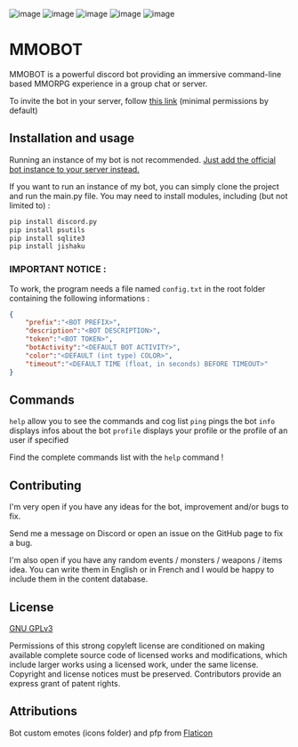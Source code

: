 ![image](https://img.shields.io/github/languages/code-size/HerbeMalveillante/MMOBOT)
![image](https://img.shields.io/tokei/lines/github/herbemalveillante/MMOBOT)
![image](https://img.shields.io/github/languages/top/herbemalveillante/mmobot)
![image](https://img.shields.io/github/license/herbemalveillante/mmobot)
![image](https://img.shields.io/github/last-commit/herbemalveillante/mmobot)

# MMOBOT

MMOBOT is a powerful discord bot providing an immersive command-line based MMORPG experience in a group chat or server. 

To invite the bot in your server, follow [this link](https://discord.com/oauth2/authorize?client_id=793928798298177537&scope=bot&permissions=379969) (minimal permissions by default)


## Installation and usage

Running an instance of my bot is not recommended. [Just add the official bot instance to your server instead.](https://discord.com/oauth2/authorize?client_id=793928798298177537&scope=bot&permissions=379969)

If you want to run an instance of my bot, you can simply clone the project and run the main.py file. You may need to install modules, including (but not limited to) :

```bash
pip install discord.py
pip install psutils
pip install sqlite3
pip install jishaku
```
### IMPORTANT NOTICE :

To work, the program needs a file named `config.txt` in the root folder containing the following informations :

```JSON
{
	"prefix":"<BOT PREFIX>",
	"description":"<BOT DESCRIPTION>",
	"token":"<BOT TOKEN>",
	"botActivity":"<DEFAULT BOT ACTIVITY>",
	"color":"<DEFAULT (int type) COLOR>",
	"timeout":"<DEFAULT TIME (float, in seconds) BEFORE TIMEOUT>"
}
```

## Commands

`help` allow you to see the commands and cog list
`ping` pings the bot
`info` displays infos about the bot
`profile` displays your profile or the profile of an user if specified

Find the complete commands list with the `help` command !

## Contributing
I'm very open if you have any ideas for the bot, improvement and/or bugs to fix.

Send me a message on Discord or open an issue on the GitHub page to fix a bug.

I'm also open if you have any random events / monsters / weapons / items idea. You can write them in English or in French and I would be happy to include them in the content database.

## License
[GNU GPLv3](https://choosealicense.com/licenses/gpl-3.0/)


Permissions of this strong copyleft license are conditioned on making available complete source code of licensed works and modifications, which include larger works using a licensed work, under the same license. Copyright and license notices must be preserved. Contributors provide an express grant of patent rights.

## Attributions

Bot custom emotes (icons folder) and pfp from [Flaticon](https://flaticon.com)
